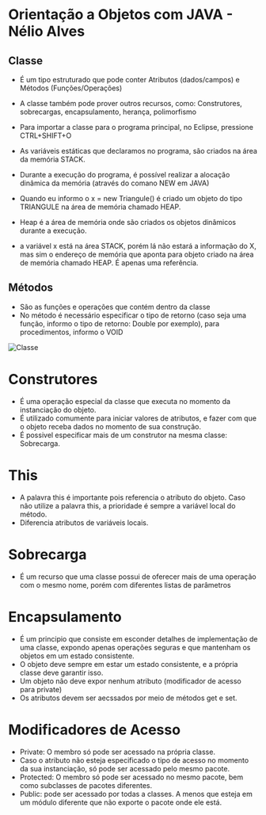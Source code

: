# Orientação a Objetos com JAVA - Nélio Alves 

## Classe 
- É um tipo estruturado que pode conter Atributos (dados/campos) e Métodos (Funções/Operações)
- A classe também pode prover outros recursos, como: Construtores, sobrecargas, encapsulamento, herança, polimorfismo
- Para importar a classe para o programa principal, no Eclipse, pressione CTRL+SHIFT+O

- As variáveis estáticas que declaramos no programa, são criados na área da  memória STACK. 
- Durante a execução do programa, é possível realizar a alocação dinâmica da memória (através do comano NEW em JAVA)
- Quando eu informo o x = new Triangule() é criado um objeto do tipo TRIANGULE na área de memória chamado HEAP. 
- Heap é a área de memória onde são criados os objetos dinâmicos durante a execução. 
- a variável x está na área STACK, porém lá não estará a informação do X, mas sim o endereço de memória que aponta para objeto criado na  área de memória chamado HEAP. É apenas uma referência. 

## Métodos 

- São as funções e operações que contém dentro da classe
- No método é necessário especificar o tipo de retorno (caso seja uma função, informo o tipo de retorno: Double por exemplo), para procedimentos, informo o VOID 


![Classe](/Teoria/img/classe.PNG)

# Construtores 
- É uma operação especial da classe que executa no momento da instanciação do objeto. 
- É utilizado comumente para iniciar valores de atributos, e fazer com que o objeto receba dados no momento de sua construção. 
- É possivel especificar mais de um construtor na mesma classe: Sobrecarga. 

# This
- A palavra this é importante pois referencia o atributo do objeto. Caso não utilize a palavra this, a prioridade é sempre a variável local do método. 
- Diferencia atributos de variáveis locais. 

# Sobrecarga 
- É um recurso que uma classe possui de oferecer mais de uma operação com o mesmo nome, porém com diferentes listas de parâmetros

# Encapsulamento
- É um principio que consiste em esconder detalhes de implementação de uma classe, expondo apenas operações seguras e que mantenham os objetos em um estado consistente. 
- O objeto deve sempre em estar um estado consistente, e a própria classe deve garantir isso. 
- Um objeto não deve expor nenhum atributo (modificador de acesso para private)
- Os atributos devem ser aecssados por meio de métodos get e set.

# Modificadores de Acesso 
- Private: O membro só pode ser acessado na própria classe. 
- Caso o atributo não esteja especificado o tipo de acesso no momento da sua instanciação, só pode ser acessado pelo mesmo pacote. 
- Protected: O membro só pode ser acessado no mesmo pacote, bem como subclasses de pacotes diferentes. 
- Public: pode ser acessado por todas a classes. A menos que esteja em um módulo diferente que não exporte o pacote onde ele está. 